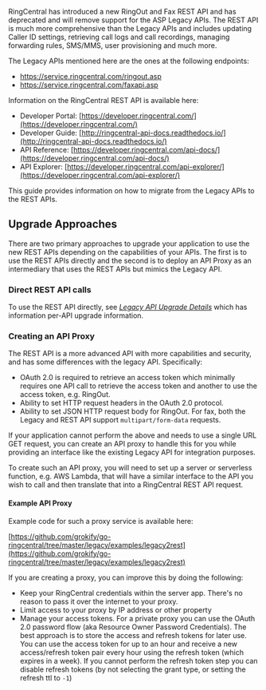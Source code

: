 RingCentral has introduced a new RingOut and Fax REST API and has deprecated and will remove support for the ASP Legacy APIs. The REST API is much more comprehensive than the Legacy APIs and includes updating Caller ID settings, retrieving call logs and call recordings, managing forwarding rules, SMS/MMS, user provisioning and much more.

The Legacy APIs mentioned here are the ones at the following endpoints:

* https://service.ringcentral.com/ringout.asp
* https://service.ringcentral.com/faxapi.asp

Information on the RingCentral REST API is available here:

* Developer Portal: [https://developer.ringcentral.com/](https://developer.ringcentral.com/)
* Developer Guide: [http://ringcentral-api-docs.readthedocs.io/](http://ringcentral-api-docs.readthedocs.io/)
* API Reference: [https://developer.ringcentral.com/api-docs/](https://developer.ringcentral.com/api-docs/)
* API Explorer: [https://developer.ringcentral.com/api-explorer/](https://developer.ringcentral.com/api-explorer/)

This guide provides information on how to migrate from the Legacy APIs to the REST APIs.

## Upgrade Approaches

There are two primary approaches to upgrade your application to use the new REST APIs depending on the capabilities of your APIs. The first is to use the REST APIs directly and the second is to deploy an API Proxy as an intermediary that uses the REST APIs but mimics the Legacy API.

### Direct REST API calls

To use the REST API directly, see *[Legacy API Upgrade Details](legacy_api_upgrade_details.md)* which has information per-API upgrade information.

### Creating an API Proxy

The REST API is a more advanced API with more capabilities and security, and has some differences with the legacy API. Specifically:

* OAuth 2.0 is required to retrieve an access token which minimally requires one API call to retrieve the access token and another to use the access token, e.g. RingOut.
* Ability to set HTTP request headers in the OAuth 2.0 protocol.
* Ability to set JSON HTTP request body for RingOut. For fax, both the Legacy and REST API support `multipart/form-data` requests.

If your application cannot perform the above and needs to use a single URL GET request, you can create an API proxy to handle this for you while providing an interface like the existing Legacy API for integration purposes.

To create such an API proxy, you will need to set up a server or serverless function, e.g. AWS Lambda, that will have a similar interface to the API you wish to call and then translate that into a RingCentral REST API request.

#### Example API Proxy

Example code for such a proxy service is available here:

[https://github.com/grokify/go-ringcentral/tree/master/legacy/examples/legacy2rest](https://github.com/grokify/go-ringcentral/tree/master/legacy/examples/legacy2rest)

If you are creating a proxy, you can improve this by doing the following:

* Keep your RingCentral credentials within the server app. There's no reason to pass it over the internet to your proxy.
* Limit access to your proxy by IP address or other property
* Manage your access tokens. For a private proxy you can use the OAuth 2.0 password flow (aka Resource Owner Password Credentials). The best approach is to store the access and refresh tokens for later use. You can use the access token for up to an hour and receive a new access/refresh token pair every hour using the refresh token (which expires in a week). If you cannot perform the refresh token step you can disable refresh tokens (by not selecting the grant type, or setting the refresh ttl to `-1`)